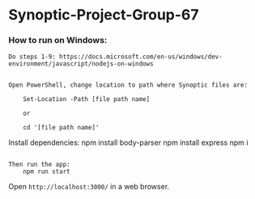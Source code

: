 # Synoptic-Project-Group-67

### How to run on Windows:

	Do steps 1-9: https://docs.microsoft.com/en-us/windows/dev-environment/javascript/nodejs-on-windows

```

Open PowerShell, change location to path where Synoptic files are:

	Set-Location -Path [file path name]

	or

	cd '[file path name]'

```
Install dependencies:
	npm install body-parser
	npm install express
	npm i

```

Then run the app:
 	npm run start

```

Open `http://localhost:3000/` in a web browser.
